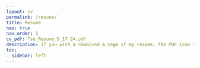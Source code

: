 ```yaml
---
layout: cv
permalink: /resume/
title: Resume
nav: true
nav_order: 1
cv_pdf: Tse_Resume_5_17_24.pdf
description: If you wish a download a page of my resume, the PDF icon to the top right will navigate you to a downloadable copy.
toc:
  sidebar: left
---
```

